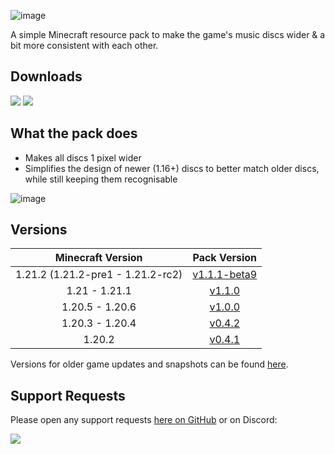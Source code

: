 ![image](https://i.imgur.com/yRChQBP.png)

A simple Minecraft resource pack to make the game's music discs wider & a bit more consistent with each other.

## Downloads

[![](https://img.shields.io/modrinth/dt/PQnL4SAX?label=Modrinth&style=for-the-badge&color=00AF5C&logo=modrinth)](https://modrinth.com/resourcepack/classics-disc-tweaks)
[![](https://img.shields.io/github/downloads/Classic36-Media/Classics-Disc-Tweaks/total?label=GitHub&style=for-the-badge&color=181717&logo=github)](https://github.com/Classic36-Media/Classics-Disc-Tweaks/releases)

## What the pack does

* Makes all discs 1 pixel wider
* Simplifies the design of newer (1.16+) discs to better match older discs, while still keeping them recognisable

![image](https://i.imgur.com/FAE47Q9.gif)

## Versions

| Minecraft Version | Pack Version |
| :--: | :--: |
| 1.21.2 (1.21.2-pre1 - 1.21.2-rc2) |  [v1.1.1-beta9](https://github.com/Classic36-Media/Classics-Disc-Tweaks/releases/tag/v1.1.1-beta9) |
| 1.21 - 1.21.1 |  [v1.1.0](https://github.com/Classic36-Media/Classics-Disc-Tweaks/releases/tag/v1.1.0) |
| 1.20.5 - 1.20.6 |  [v1.0.0](https://github.com/Classic36-Media/Classics-Disc-Tweaks/releases/tag/v1.0.0) |
| 1.20.3 - 1.20.4 |  [v0.4.2](https://github.com/Classic36-Media/Classics-Disc-Tweaks/releases/tag/v0.4.2) |
| 1.20.2 |  [v0.4.1](https://github.com/Classic36-Media/Classics-Disc-Tweaks/releases/tag/v0.4.1) |

Versions for older game updates and snapshots can be found [here](https://github.com/Classic36-Media/Classics-Disc-Tweaks/wiki/Versions).

## Support Requests
Please open any support requests [here on GitHub](https://github.com/Classic36-Media/Classics-Disc-Tweaks/issues/new/choose) or on Discord:

[![](https://img.shields.io/discord/1107084025442607206?label=Discord&style=for-the-badge&color=5865F2&logo=discord)](https://discord.gg/vZJSDjPcmu)